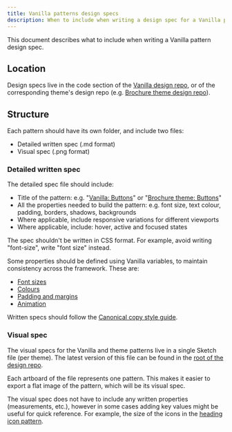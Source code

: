 ```yaml
---
title: Vanilla patterns design specs
description: When to include when writing a design spec for a Vanilla pattern
---
```


This document describes what to include when writing a Vanilla pattern design spec.

## Location

Design specs live in the code section of the [Vanilla design repo](https://github.com/ubuntudesign/vanilla-design), or of the corresponding theme's design repo (e.g. [Brochure theme design repo](https://github.com/ubuntudesign/vanilla-brochure-theme-design)).

## Structure 

Each pattern should have its own folder, and include two files:
- Detailed written spec (.md format)
- Visual spec (.png format)

### Detailed written spec

The detailed spec file should include:

- Title of the pattern: e.g. "[Vanilla: Buttons](https://github.com/ubuntudesign/vanilla-design/blob/master/Buttons/buttons.md)" or "[Brochure theme: Buttons](https://github.com/ubuntudesign/vanilla-brochure-theme-design/blob/master/Buttons/buttons.md)"
- All the properties needed to build the pattern: e.g. font size, text colour, padding, borders, shadows, backgrounds 
- Where applicable, include responsive variations for different viewports
- Where applicable, include: hover, active and focused states

The spec shouldn't be written in CSS format. For example, avoid writing "font-size", write "font size" instead.

Some properties should be defined using Vanilla variables, to maintain consistency across the framework. These are:

- [Font sizes](https://docs.vanillaframework.io/en/base/typography)
- [Colours](https://docs.vanillaframework.io/en/settings/color-settings)
- [Padding and margins](https://docs.vanillaframework.io/en/settings/spacing-settings)
- [Animation](https://github.com/vanilla-framework/vanilla-framework/blob/develop/scss/_settings_animations.scss)

Written specs should follow the [Canonical copy style guide](https://github.com/canonical-webteam/practices/blob/master/content/copy-reviews.md). 

### Visual spec

The visual specs for the Vanilla and theme patterns live in a single Sketch file (per theme). The latest version of this file can be found in the [root of the design repo](https://github.com/ubuntudesign/vanilla-design).

Each artboard of the file represents one pattern. This makes it easier to export a flat image of the pattern, which will be its visual spec.

The visual spec does not have to include any written properties (measurements, etc.), however in some cases adding key values might be useful for quick reference. For example, the size of the icons in the [heading icon pattern](https://github.com/ubuntudesign/vanilla-brochure-theme-design/blob/master/Heading%20icon/heading-icon.png).